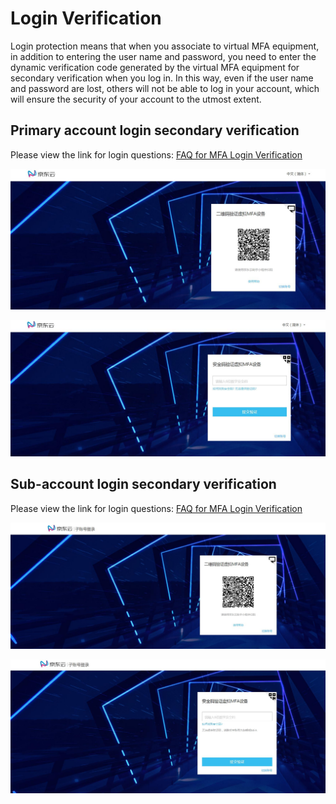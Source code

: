# Login Verification

Login protection means that when you associate to virtual MFA equipment, in addition to entering the user name and password, you need to enter the dynamic verification code generated by the virtual MFA equipment for secondary verification when you log in. In this way, even if the user name and password are lost, others will not be able to log in your account, which will ensure the security of your account to the utmost extent.

## Primary account login secondary verification

Please view the link for login questions: [FAQ for MFA Login Verification](https://docs.jdcloud.com/en/iam/mfa-faqs)

![主账号登录MFA扫码验证页](../../../../image/IAM/MFA/主账号MFA扫码验证页.jpg)

![主账号MFA验证码页面](../../../../image/IAM/MFA/主账号MFA验证码页面.jpg)

## Sub-account login secondary verification

Please view the link for login questions: [FAQ for MFA Login Verification](https://docs.jdcloud.com/en/iam/mfa-faqs)

![子用户登录验证页](../../../../image/IAM/MFA/子账号登录验证页.jpg)

![子用户MFA验证码页面](../../../../image/IAM/MFA/子账号MFA验证码页面.jpg)

